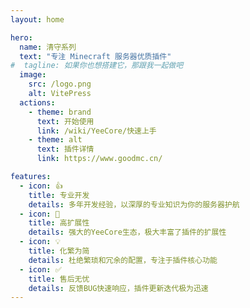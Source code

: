 ```yaml
---
layout: home

hero:
  name: 清守系列
  text: "专注 Minecraft 服务器优质插件"
#  tagline: 如果你也想搭建它，那跟我一起做吧
  image:
    src: /logo.png
    alt: VitePress
  actions:
    - theme: brand
      text: 开始使用
      link: /wiki/YeeCore/快速上手
    - theme: alt
      text: 插件详情
      link: https://www.goodmc.cn/

features:
  - icon: 👍️
    title: 专业开发
    details: 多年开发经验，以深厚的专业知识为你的服务器护航
  - icon: 🚀
    title: 高扩展性
    details: 强大的YeeCore生态，极大丰富了插件的扩展性
  - icon: 💡
    title: 化繁为简
    details: 杜绝繁琐和冗余的配置，专注于插件核心功能
  - icon: ✅
    title: 售后无忧
    details: 反馈BUG快速响应，插件更新迭代极为迅速
---
```


<HomeUnderline />

<confetti />

<busuanzi />

